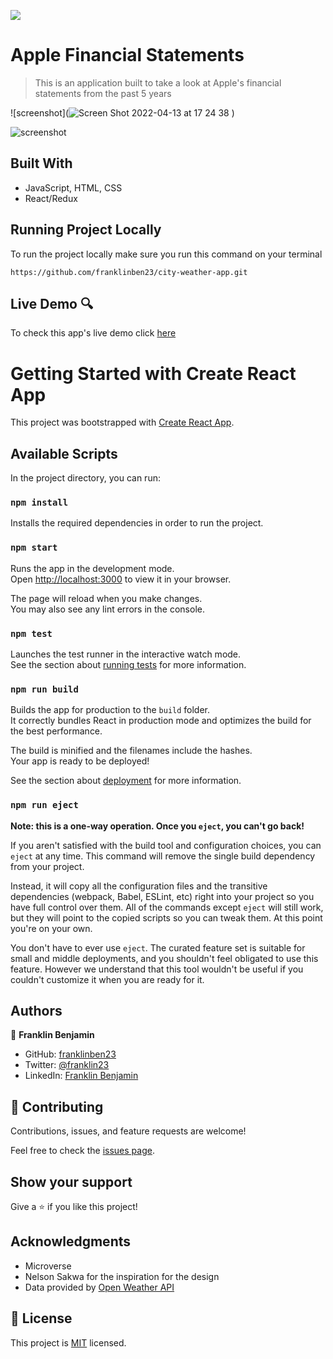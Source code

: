 ![](https://img.shields.io/badge/Microverse-blueviolet)

# Apple Financial Statements

> This is an application built to take a look at Apple's financial statements from the past 5 years

![screenshot](![Screen Shot 2022-04-13 at 17 24 38](https://user-images.githubusercontent.com/68623189/163273091-45657f86-5e98-4183-b0ab-1433e6dbbccc.png)
)

![screenshot](./screenshot2.png)

## Built With

- JavaScript, HTML, CSS
- React/Redux

## Running Project Locally

To run the project locally make sure you run this command on your terminal

`https://github.com/franklinben23/city-weather-app.git`

## Live Demo 🔍

To check this app's live demo click [here](https://citylist-franklin23.herokuapp.com/)

# Getting Started with Create React App

This project was bootstrapped with [Create React App](https://github.com/facebook/create-react-app).

## Available Scripts

In the project directory, you can run:

### `npm install`

Installs the required dependencies in order to run the project.

### `npm start`

Runs the app in the development mode.\
Open [http://localhost:3000](http://localhost:3000) to view it in your browser.

The page will reload when you make changes.\
You may also see any lint errors in the console.

### `npm test`

Launches the test runner in the interactive watch mode.\
See the section about [running tests](https://facebook.github.io/create-react-app/docs/running-tests) for more information.

### `npm run build`

Builds the app for production to the `build` folder.\
It correctly bundles React in production mode and optimizes the build for the best performance.

The build is minified and the filenames include the hashes.\
Your app is ready to be deployed!

See the section about [deployment](https://facebook.github.io/create-react-app/docs/deployment) for more information.

### `npm run eject`

**Note: this is a one-way operation. Once you `eject`, you can't go back!**

If you aren't satisfied with the build tool and configuration choices, you can `eject` at any time. This command will remove the single build dependency from your project.

Instead, it will copy all the configuration files and the transitive dependencies (webpack, Babel, ESLint, etc) right into your project so you have full control over them. All of the commands except `eject` will still work, but they will point to the copied scripts so you can tweak them. At this point you're on your own.

You don't have to ever use `eject`. The curated feature set is suitable for small and middle deployments, and you shouldn't feel obligated to use this feature. However we understand that this tool wouldn't be useful if you couldn't customize it when you are ready for it.

## Authors

👤 **Franklin Benjamin**

- GitHub: [franklinben23](https://github.com/franklinben23)
- Twitter: [@franklin23](https://twitter.com/Franklin23)
- LinkedIn: [Franklin Benjamin](www.linkedin.com/in/franklinbenjamin)

## 🤝 Contributing

Contributions, issues, and feature requests are welcome!

Feel free to check the [issues page](../../issues/).

## Show your support

Give a ⭐️ if you like this project!

## Acknowledgments

- Microverse
- Nelson Sakwa for the inspiration for the design
- Data provided by [Open Weather API](https://openweathermap.org/api)

## 📝 License

This project is [MIT](./MIT.md) licensed.
